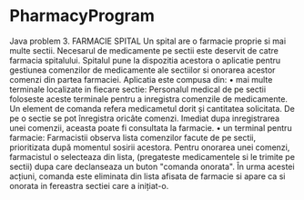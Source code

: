 # PharmacyProgram
Java problem
3. FARMACIE SPITAL
   Un spital are o farmacie proprie si mai multe sectii. Necesarul de medicamente pe sectii este deservit
   de catre farmacia spitalului. Spitalul pune la dispozitia acestora o aplicatie pentru gestiunea
   comenzilor de medicamente ale sectiilor si onorarea acestor comenzi din partea farmaciei. Aplicatia
   este compusa din:
   • mai multe terminale localizate in fiecare sectie: Personalul medical de pe sectii foloseste
   aceste terminale pentru a inregistra comenzile de medicamente. Un element de comanda
   refera medicametul dorit și cantitatea solicitata. De pe o sectie se pot înregistra oricâte
   comenzi. Imediat dupa inregistrarea unei comenzii, aceasta poate fi consultata la farmacie.
   • un terminal pentru farmacie: Farmacistii observa lista comenzilor facute de pe sectii,
   prioritizata după momentul sosirii acestora. Pentru onorarea unei comenzi, farmacistul o
   selecteaza din lista, (pregateste medicamentele si le trimite pe sectii) dupa care declanseaza
   un buton "comanda onorata". În urma acestei acțiuni, comanda este eliminata din lista afisata
   de farmacie si apare ca si onorata in fereastra sectiei care a inițiat-o.